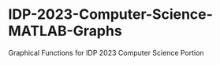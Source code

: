 # IDP-2023-Computer-Science-MATLAB-Graphs
Graphical Functions for IDP 2023 Computer Science Portion
